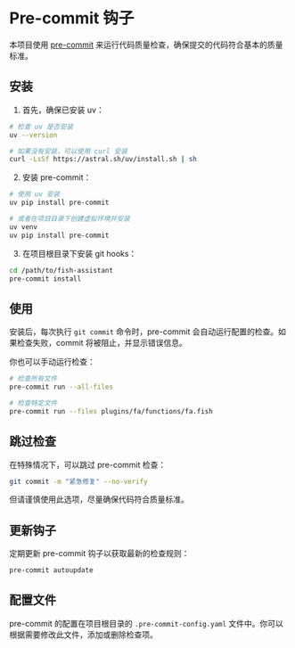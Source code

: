 # Pre-commit 钩子

本项目使用 [pre-commit](https://pre-commit.com/) 来运行代码质量检查，确保提交的代码符合基本的质量标准。

## 安装

1. 首先，确保已安装 uv：

```bash
# 检查 uv 是否安装
uv --version

# 如果没有安装，可以使用 curl 安装
curl -LsSf https://astral.sh/uv/install.sh | sh
```

2. 安装 pre-commit：

```bash
# 使用 uv 安装
uv pip install pre-commit

# 或者在项目目录下创建虚拟环境并安装
uv venv
uv pip install pre-commit
```

3. 在项目根目录下安装 git hooks：

```bash
cd /path/to/fish-assistant
pre-commit install
```

## 使用

安装后，每次执行 `git commit` 命令时，pre-commit 会自动运行配置的检查。如果检查失败，commit 将被阻止，并显示错误信息。

你也可以手动运行检查：

```bash
# 检查所有文件
pre-commit run --all-files

# 检查特定文件
pre-commit run --files plugins/fa/functions/fa.fish
```

## 跳过检查

在特殊情况下，可以跳过 pre-commit 检查：

```bash
git commit -m "紧急修复" --no-verify
```

但请谨慎使用此选项，尽量确保代码符合质量标准。

## 更新钩子

定期更新 pre-commit 钩子以获取最新的检查规则：

```bash
pre-commit autoupdate
```

## 配置文件

pre-commit 的配置在项目根目录的 `.pre-commit-config.yaml` 文件中。你可以根据需要修改此文件，添加或删除检查项。
